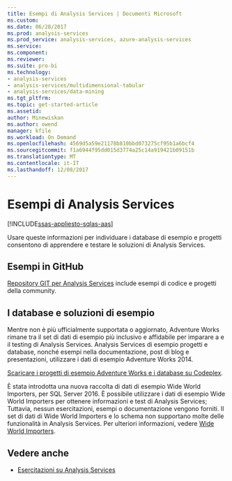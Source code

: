 ```yaml
---
title: Esempi di Analysis Services | Documenti Microsoft
ms.custom: 
ms.date: 06/28/2017
ms.prod: analysis-services
ms.prod_service: analysis-services, azure-analysis-services
ms.service: 
ms.component: 
ms.reviewer: 
ms.suite: pro-bi
ms.technology:
- analysis-services
- analysis-services/multidimensional-tabular
- analysis-services/data-mining
ms.tgt_pltfrm: 
ms.topic: get-started-article
ms.assetid: 
author: Minewiskan
ms.author: owend
manager: kfile
ms.workload: On Demand
ms.openlocfilehash: 4569d5a59e21178b810bbd073275cf95b1a6bcf4
ms.sourcegitcommit: f1a6944f95dd015d3774a25c14a919421b09151b
ms.translationtype: MT
ms.contentlocale: it-IT
ms.lasthandoff: 12/08/2017
---
```

# <a name="analysis-services-samples"></a>Esempi di Analysis Services
[!INCLUDE[ssas-appliesto-sqlas-aas](../includes/ssas-appliesto-sqlas-aas.md)]

  Usare queste informazioni per individuare i database di esempio e progetti consentono di apprendere e testare le soluzioni di Analysis Services.
  

## <a name="samples-on-github"></a>Esempi in GitHub

[Repository GIT per Analysis Services](https://github.com/Microsoft/Analysis-Services) include esempi di codice e progetti della community.

## <a name="sample-solutions-and-databases"></a>I database e soluzioni di esempio  

Mentre non è più ufficialmente supportata o aggiornato, Adventure Works rimane tra il set di dati di esempio più inclusivo e affidabile per imparare a e il testing di Analysis Services. Analysis Services di esempio progetti e database, nonché esempi nella documentazione, post di blog e presentazioni, utilizzare i dati di esempio Adventure Works 2014.

[Scaricare i progetti di esempio Adventure Works e i database su Codeplex](https://msftdbprodsamples.codeplex.com/releases/view/125550).

È stata introdotta una nuova raccolta di dati di esempio Wide World Importers, per SQL Server 2016. È possibile utilizzare i dati di esempio Wide World Importers per ottenere informazioni e test di Analysis Services; Tuttavia, nessun esercitazioni, esempi o documentazione vengono forniti. Il set di dati di Wide World Importers e lo schema non supportano molte delle funzionalità in Analysis Services. Per ulteriori informazioni, vedere [Wide World Importers](https://msdn.microsoft.com/library/mt734199).


  
## <a name="see-also"></a>Vedere anche  
*   [Esercitazioni su Analysis Services](../analysis-services/analysis-services-tutorials-ssas.md)

  
  
